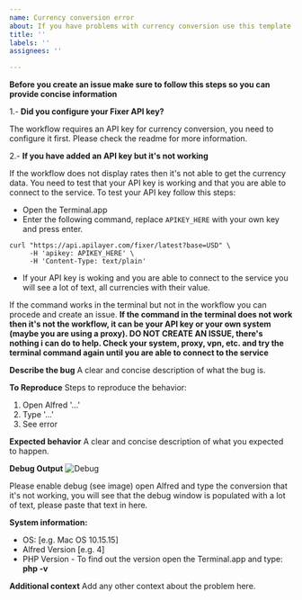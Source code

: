 ```yaml
---
name: Currency conversion error
about: If you have problems with currency conversion use this template
title: ''
labels: ''
assignees: ''

---
```


**Before you create an issue make sure to follow this steps so you can provide concise information**

1.- **Did you configure your Fixer API key?**

The workflow requires an API key for currency conversion, you need to configure it first. Please check the readme for more information.

2.- **If you have added an API key but it's not working**

If the workflow does not display rates then it's not able to get the currency data. You need to test that your API key is working and that you are able to connect to the service. To test your API key follow this steps:

- Open the Terminal.app 
- Enter the following command, replace `APIKEY_HERE` with your own key and press enter.

```
curl "https://api.apilayer.com/fixer/latest?base=USD" \
     -H 'apikey: APIKEY_HERE' \
     -H 'Content-Type: text/plain'
```
- If your API key is woking and you are able to connect to the service you will see a lot of text, all currencies with their value. 

If the command works in the terminal but not in the workflow you can procede and create an issue.
**If the command in the terminal does not work then it's not the workflow, it can be your API key or your own system (maybe you are using a proxy). DO NOT CREATE AN ISSUE, there's nothing i can do to help. Check your system, proxy, vpn, etc. and try the terminal command again until you are able to connect to the service**

**Describe the bug**
A clear and concise description of what the bug is.

**To Reproduce**
Steps to reproduce the behavior:
1. Open Alfred '...'
1. Type '...'
2. See error

**Expected behavior**
A clear and concise description of what you expected to happen.

**Debug Output**
![Debug](https://user-images.githubusercontent.com/1219228/82741985-23988800-9d1e-11ea-84d0-151b9bd1db09.png "Debug")

Please enable debug (see image) open Alfred and type the conversion that it's not working, you will see that the debug window is populated with a lot of text, please paste that text in here.

**System information:**
 - OS: [e.g. Mac OS 10.15.15]
 - Alfred Version [e.g. 4]
- PHP Version - To find out the version open the Terminal.app and type: **php -v**

**Additional context**
Add any other context about the problem here.
